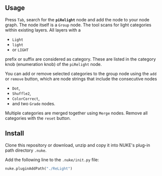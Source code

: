 ## Usage

Press `Tab`, search for the **`piRelight`** node and add the node to your node graph. The node itself is a `Group` node. The tool scans for light categories within existing layers. All layers with a 
- `Light`
- `light` 
- or `LIGHT`

 prefix or suffix are considered as category. These are listed in the category knob (enumeration knob) of the `piRelight` node. 

You can add or remove selected categories to the group node using the `add` or `remove` button, which are node strings that include the consecutive nodes  
- `Dot`,  
- `Shuffle2`,  
- `ColorCorrect`,  
- and two `Grade` nodes.  

Multiple categories are merged together using `Merge` nodes. Remove all categories with the `reset` button.

## Install
Clone this repository or download, unzip and copy it into NUKE's plug-in path directory `.nuke`.

Add the following line to the `.nuke/init.py` file:
```python
nuke.pluginAddPath("./ReLight")
```

